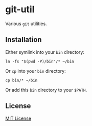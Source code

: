 # git-util

Various `git` utilities.

## Installation

Either symlink into your `bin` directory:

    ln -fs "$(pwd -P)/bin"/* ~/bin

Or `cp` into your `bin` directory:

    cp bin/* ~/bin

Or add this `bin` directory to your `$PATH`.

## License

[MIT License](LICENSE.txt)

